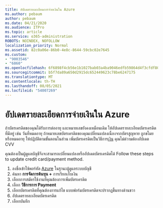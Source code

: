 ```yaml
---
title: อัปเดตรายละเอียดการจ่ายเงินใน Azure
ms.author: pebaum
author: pebaum
ms.date: 04/21/2020
ms.audience: ITPro
ms.topic: article
ms.service: o365-administration
ROBOTS: NOINDEX, NOFOLLOW
localization_priority: Normal
ms.assetid: 82c0a06e-86b0-4e8c-8644-59cbc02e7645
ms.custom:
- "9003546"
- "6860"
ms.openlocfilehash: 6f6898f4cb56e1b1027bab03a4ba9046edfb59864d4f3cfdf8057a18d737f6e9
ms.sourcegitcommit: b5f7da89a650d2915dc652449623c78be6247175
ms.translationtype: MT
ms.contentlocale: th-TH
ms.lasthandoff: 08/05/2021
ms.locfileid: "54007269"
---
```

# <a name="update-payment-details-in-azure"></a>อัปเดตรายละเอียดการจ่ายเงินใน Azure

ถ้าบัตรเครดิตของคุณได้รับการต่ออายุ และหมายเลขยังคงเหมือนเดิม ให้อัปเดตรายละเอียดบัตรเครดิตที่มีอยู่ เช่น วันที่หมดอายุ ถ้าหมายเลขบัตรเครดิตของคุณเปลี่ยนแปลงเนื่องจากบัตรสูญหาย ถูกขโมย หรือหมดอายุ ให้ปฏิบัติตามขั้นตอนในส่วน เพิ่มบัตรเครดิตเป็นวิธีการ[เงิน](https://docs.microsoft.com/azure/cost-management-billing/manage/change-credit-card?WT.mc_id=Portal-Microsoft_Azure_Support#addcard) คุณไม่ต่วามต้องอัปเดต CVV

คุณต้องเป็นผู้ดูแลบัญชีจึงจะสามารถเปลี่ยนแปลงหรืออัปเดตบัตรเครดิตได้ Follow these steps to update credit card/payment method.

1. ลงชื่อเข้าใช้พอร์ทัล [Azure](https://portal.azure.com/) ในฐานะผู้ดูแลระบบบัญชี
2. ค้นหา **การจัดการต้นทุน +** การเรียกเก็บเงิน
3. เลือกการสมัครใช้งานที่คุณต้องการเพิ่มบัตรเครดิต
4. เลือก **วิธีการการ Payment**
5. เลือกบัตรเครดิตที่คุณต้องการแก้ไข แบบฟอร์มบัตรเครดิตจะปรากฏขึ้นทางด้านขวา
6. อัปเดตรายละเอียดบัตรเครดิต
7. เลือกบันทึก
